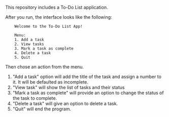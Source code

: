 This repository includes a To-Do List application.

After you run, the interface looks like the following:

        Welcome to the To-Do List App!

        Menu:
        1. Add a task
        2. View tasks
        3. Mark a task as complete
        4. Delete a task
        5. Quit	

Then chose an action from the menu.

1. "Add a task" option will add the title of the task and assign a number to it. It will be defaulted as incomplete.
2. "View task" will show the list of tasks and their status
3. "Mark a task as complete" will provide an option to change the status of the task to complete.
4. "Delete a task" will give an option to delete a task.
5. "Quit" will end the program.

